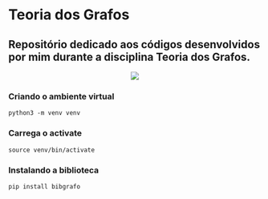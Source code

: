 # Teoria dos Grafos
## **Repositório dedicado aos códigos desenvolvidos por mim durante a disciplina Teoria dos Grafos.**

<p align="center">
<img src="https://i.imgur.com/dUzvxw7.gif">

### Criando o ambiente virtual
```
python3 -m venv venv
```
  
### Carrega o activate
```
source venv/bin/activate
```
  
### Instalando a biblioteca
```  
pip install bibgrafo
```

